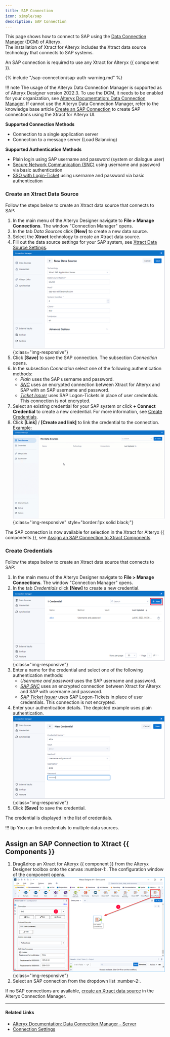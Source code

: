 ```yaml
---
title: SAP Connection 
icon: simple/sap
description: SAP Connection
---
```


This page shows how to connect to SAP using the [Data Connection Manager](https://help.alteryx.com/current/en/designer/tools/dcm---designer.html) (DCM) of Alteryx.<br>
The installation of Xtract for Alteryx includes the Xtract data source technology that connects to SAP systems.

An SAP connection is required to use any Xtract for Alteryx {{ component }}.

{% include "/sap-connection/sap-auth-warning.md" %}

!!! note
    The usage of the Alteryx Data Connection Manager is supported as of Alteryx Designer version 2022.3.
	To use the DCM, it needs to be enabled for your organization, see [Alteryx Documentation: Data Connection Manager](https://help.alteryx.com/current/en/designer/tools/dcm---designer.html).
	If cannot use the Alteryx Data Connection Manager, refer to the knowledge base article [Create an SAP Connection](../../knowledge-base/sap-connection-using-xfa-gui.md) to create SAP connections using the Xtract for Alteryx UI.

	
**Supported Connection Methods** 

- Connection to a single application server
- Connection to a message server (Load Balancing) 

**Supported Authentication Methods**

- Plain login using SAP username and password (system or dialogue user)
- [Secure Network Communication (SNC)](snc-authentication.md) using username and password via basic authentication
- [SSO with Login-Ticket](sso-with-logon-ticket.md) using username and password via basic authentication

   
### Create an Xtract Data Source

Follow the steps below to create an Xtract data source that connects to SAP:

1. In the main menu of the Alteryx Designer navigate to **File > Manage Connections**. The window "Connection Manager" opens.
2. In the tab *Data Sources* click **[New]** to create a new data source.<br>
3. Select the **Xtract** technology to create an Xtract data source.
4. Fill out the data source settings for your SAP system, see [Xtract Data Source Settings](settings.md).<br>
![Data-Connection-Manager](../../assets/images/xfa/documentation/sap-connection/data-connection-manager.png){:class="img-responsive"}
4. Click **[Save]** to save the SAP connection. The subsection *Connection* opens.
5. In the subsection *Connection* select one of the following authentication methods: <br>
	- *Plain* uses the SAP username and password.
	- [*SNC*](snc-authentication.md) uses an encrypted connection between Xtract for Alteryx and SAP with an SAP username and password. 
	- [*Ticket Issuer*](sso-with-logon-ticket.md) uses SAP Logon-Tickets in place of user credentials. This connection is not encrypted.
6. Select an existing credential for your SAP system or click **+ Connect Credential** to create a new credential. 
For more information, see [Create Credentials](#create-credentials).
7. Click **[Link]** / **[Create and link]** to link the credential to the connection. Example:<br>
![new-data-source](../../assets/images/xfa/documentation/sap-connection/new-data-source.gif){:class="img-responsive" style="border:1px solid black;"}

The SAP connection is now available for selection in the Xtract for Alteryx {{ components }}, see [Assign an SAP Connection to Xtract Components](#assign-an-sap-connection-to-xtract-components).

### Create Credentials

Follow the steps below to create an Xtract data source that connects to SAP:

1. In the main menu of the Alteryx Designer navigate to **File > Manage Connections**. The window "Connection Manager" opens.
2. In the tab *Credentials* click **[New]** to create a new credential.<br>
![Credentials](../../assets/images/xfa/documentation/sap-connection/credentials.png){:class="img-responsive"}
3. Enter a name for the credential and select one of the following authentication methods: <br>
	- *Username and password* uses the SAP username and password.
	- [*SAP SNC*](snc-authentication.md) uses an encrypted connection between Xtract for Alteryx and SAP with username and password. 
	- [*SAP Ticket Issuer*](sso-with-logon-ticket.md) uses SAP Logon-Tickets in place of user credentials. This connection is not encrypted.
4. Enter your authentication details. The depicted example uses plain authentication.<br>
![Plain-Credential](../../assets/images/xfa/documentation/sap-connection/plain.png){:class="img-responsive"}
5. Click **[Save]** to save the credential.

The credential is displayed in the list of credentials.

!!! tip
    You can link credentials to multiple data sources.


## Assign an SAP Connection to Xtract {{ Components }}

1. Drag&drop an Xtract for Alteryx {{ component }} from the Alteryx Designer toolbox onto the canvas :number-1:. 
The configuration window of the component opens.<br>
![Create-New-Table-Extraction](../../assets/images/xfa/documentation/sap-connection/xfa_create_table_extraction_02.png){:class="img-responsive"}
2. Select an SAP connection from the dropdown list :number-2:.

If no SAP connections are available, [create an Xtract data source](#create-an-xtract-data-source) in the Alteryx Connection Manager.


*****
#### Related Links
- [Alteryx Documentation: Data Connection Manager - Server](https://help.alteryx.com/current/en/server/use-alteryx-server-ui/data-connection-manager--server-ui.html)
- [Connection Settings](settings.md)